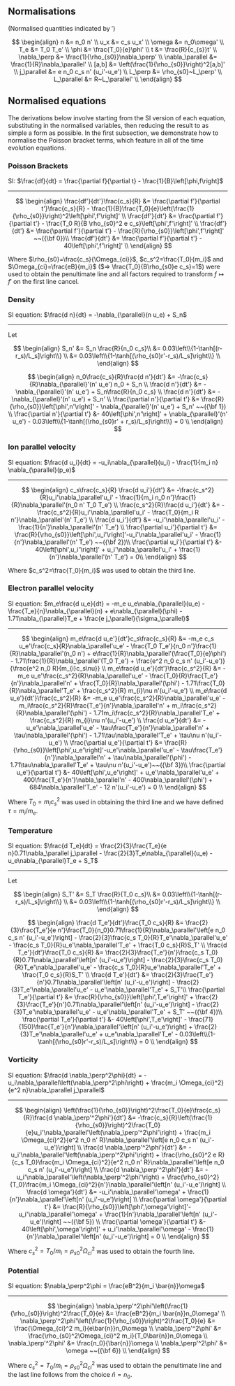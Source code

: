 ## Normalisations

(Normalised quantities indicated by $'$)

$$
\begin{align}
n                &= n_0 n'                                   \\
u_x              &= c_s u_x'                                 \\
\omega           &= n_0\omega'                               \\
T_e              &= T_0 T_e'                                 \\
\phi             &= \frac{T_0}{e}\phi'                       \\
t                &= \frac{R}{c_{s}}t'                        \\
\nabla_\perp     &= \frac{1}{\rho_{s0}}\nabla_\perp'         \\
\nabla_\parallel &= \frac{1}{R}\nabla_\parallel'             \\
[a,b]            &= \left(\frac{1}{\rho_{s0}}\right)^2[a,b]' \\
j_\parallel      &= e n_0 c_s n' (u_i'-u_e')                 \\
L_\perp          &= \rho_{s0}~L_\perp'                       \\
L_\parallel      &= R~L_\parallel'                           \\
\end{align}
$$

## Normalised equations

The derivations below involve starting from the SI version of each equation, substituting in the normalised variables, then reducing the result to as simple a form as possible.
In the first subsection, we demonstrate how to normalise the Poisson bracket terms, which feature in all of the time evolution equations.

### Poisson Brackets

SI: $\frac{df}{dt} = \frac{\partial f}{\partial t} - \frac{1}{B}\left[\phi,f\right]$

---
$$
\begin{align}
\frac{df'}{dt'}\frac{c_s}{R} &= \frac{\partial f'}{\partial t'}\frac{c_s}{R} - \frac{1}{B}\frac{T_0}{e}\left(\frac{1}{\rho_{s0}}\right)^2\left[\phi',f'\right]' \\
\frac{df'}{dt'} &= \frac{\partial f'}{\partial t'} - \frac{T_0 R}{B \rho_{s0}^2 e c_s}\left[\phi',f'\right]' \\
\frac{df'}{dt'} &= \frac{\partial f'}{\partial t'} - \frac{R}{\rho_{s0}}\left[\phi',f'\right]' ~~({\bf 0})\\
\frac{df'}{dt'} &= \frac{\partial f'}{\partial t'} - 40\left[\phi',f'\right]' \\
\end{align}
$$

Where
$\rho_{s0}=\frac{c_s}{\Omega_{ci}}$, $c_s^2=\frac{T_0}{m_i}$ and $\Omega_{ci}=\frac{eB}{m_i}$ ($=> \frac{T_0}{B\rho_{s0}e c_s}=1$) were used to obtain the penultimate line and all factors required to transform $f\mapsto f'$ on the first line cancel.


### Density

SI equation: $\frac{d n}{dt} = -\nabla_{\parallel}(n u_e) + S_n$

---
Let

$$
\begin{align}
S_n' &= S_n \frac{R}{n_0 c_s}\\
&= 0.03\left\\{1-\tanh[(r-r_s)/L_s]\right\\} \\
&= 0.03\left\\{1-\tanh[(\rho_{s0}r'-r_s)/L_s]\right\\} \\
\end{align}
$$

$$
\begin{align}
n_0\frac{c_s}{R}\frac{d n'}{dt'} &= -\frac{c_s}{R}\nabla_{\parallel}'(n' u_e') n_0 + S_n  \\
                \frac{d n'}{dt'} &= -\nabla_{\parallel}'(n' u_e') + S_n\frac{R}{n_0 c_s} \\
                \frac{d n'}{dt'} &= -\nabla_{\parallel}'(n' u_e') + S_n' \\
 \frac{\partial n'}{\partial t'} &= \frac{R}{\rho_{s0}}\left[\phi',n'\right]' - \nabla_{\parallel}'(n' u_e') + S_n' ~~({\bf 1}) \\
 \frac{\partial n'}{\partial t'} &- 40\left[\phi',n'\right]' + \nabla_{\parallel}'(n' u_e') - 0.03\left\\{1-\tanh[(\rho_{s0}r' + r_s)/L_s]\right\\} = 0 \\
\end{align}
$$

### Ion parallel velocity

SI equation: $\frac{d u_i}{dt} = -u_i\nabla_{\parallel}(u_i) - \frac{1}{m_i n} \nabla_{\parallel}(p_e)$

---

$$
\begin{align}
c_s\frac{c_s}{R} \frac{d u_i'}{dt'} &= -\frac{c_s^2}{R}u_i'\nabla_\parallel'u_i' - \frac{1}{m_i n_0 n'}\frac{1}{R}\nabla_\parallel'(n_0 n' T_0 T_e') \\
  \frac{c_s^2}{R}\frac{d u_i'}{dt'} &= -\frac{c_s^2}{R}u_i'\nabla_\parallel'u_i' - \frac{T_0}{m_i R n'}\nabla_\parallel'(n' T_e') \\
                 \frac{d u_i'}{dt'} &= -u_i'\nabla_\parallel'u_i' - \frac{1}{n'}\nabla_\parallel'(n' T_e') \\
  \frac{\partial u_i'}{\partial t'} &= \frac{R}{\rho_{s0}}\left[\phi',u_i'\right]'-u_i'\nabla_\parallel'u_i' - \frac{1}{n'}\nabla_\parallel'(n' T_e') ~~({\bf 2})\\
  \frac{\partial u_i'}{\partial t'} &- 40\left[\phi',u_i'\right]' + u_i'\nabla_\parallel'u_i' + \frac{1}{n'}\nabla_\parallel'(n' T_e') = 0\\
\end{align}
$$

Where $c_s^2=\frac{T_0}{m_i}$ was used to obtain the third line.

### Electron parallel velocity

SI equation: $m_e\frac{d u_e}{dt} = -m_e u_e\nabla_{\parallel}(u_e) - \frac{T_e}{n}\nabla_{\parallel}(n) + e\nabla_{\parallel}(\phi) - 1.71\nabla_{\parallel}T_e + \frac{e j_\parallel}{\sigma_\parallel}$

---

$$
\begin{align}
m_e\frac{d u_e'}{dt'}c_s\frac{c_s}{R} &= -m_e c_s u_e'\frac{c_s}{R}\nabla_\parallel'u_e' - \frac{T_0 T_e'}{n_0 n'}\frac{1}{R}\nabla_\parallel'(n_0 n') + e\frac{1}{R}\nabla_\parallel'(\frac{T_0}{e}\phi') - 1.71\frac{1}{R}\nabla_\parallel'(T_0 T_e') + \frac{e^2 n_0 c_s n' (u_i'-u_e')}{\frac{e^2 n_0 R}{m_{i}c_s\nu}} \\
m_e\frac{d u_e'}{dt'}\frac{c_s^2}{R} &= -m_e u_e'\frac{c_s^2}{R}\nabla_\parallel'u_e' - \frac{T_0}{R}\frac{T_e'}{n'}\nabla_\parallel'n' + \frac{T_0}{R}\nabla_\parallel'(\phi') - 1.71\frac{T_0}{R}\nabla_\parallel'T_e' + \frac{c_s^2}{R} m_{i}\nu n'(u_i'-u_e') \\
m_e\frac{d u_e'}{dt'}\frac{c_s^2}{R} &= -m_e u_e'\frac{c_s^2}{R}\nabla_\parallel'u_e' - m_i\frac{c_s^2}{R}\frac{T_e'}{n'}\nabla_\parallel'n' + m_i\frac{c_s^2}{R}\nabla_\parallel'(\phi') - 1.71m_i\frac{c_s^2}{R}\nabla_\parallel'T_e' + \frac{c_s^2}{R} m_{i}\nu n'(u_i'-u_e') \\
\frac{d u_e'}{dt'} &= -u_e'\nabla_\parallel'u_e' - \tau\frac{T_e'}{n'}\nabla_\parallel'n' + \tau\nabla_\parallel'(\phi') - 1.71\tau\nabla_\parallel'T_e' + \tau\nu n'(u_i'-u_e') \\
\frac{\partial u_e'}{\partial t'} &= \frac{R}{\rho_{s0}}\left[\phi',u_e'\right]'-u_e'\nabla_\parallel'u_e' - \tau\frac{T_e'}{n'}\nabla_\parallel'n' + \tau\nabla_\parallel'(\phi') - 1.71\tau\nabla_\parallel'T_e' + \tau\nu n'(u_i'-u_e')~~({\bf 3})\\
\frac{\partial u_e'}{\partial t'} &- 40\left[\phi',u_e'\right]' + u_e'\nabla_\parallel'u_e' + 400\frac{T_e'}{n'}\nabla_\parallel'n' - 400\nabla_\parallel'(\phi') + 684\nabla_\parallel'T_e' - 12 n'(u_i'-u_e') = 0 \\
\end{align}
$$

Where $T_0 = m_i c_s^2$ was used in obtaining the third line and we have defined $\tau=m_i/m_e$.

### Temperature

SI equation: $\frac{d T_e}{dt} = \frac{2}{3}\frac{T_e}{e n}0.71\nabla_\parallel j_\parallel - \frac{2}{3}T_e\nabla_{\parallel}(u_e) - u_e\nabla_{\parallel}T_e + S_T$

---
Let

$$
\begin{align}
S_T' &= S_T \frac{R}{T_0 c_s}\\
&= 0.03\left\\{1-\tanh[(r-r_s)/L_s]\right\\} \\
&= 0.03\left\\{1-\tanh[(\rho_{s0}r'-r_s)/L_s]\right\\} \\
\end{align}
$$

$$
\begin{align}
\frac{d T_e'}{dt'}\frac{T_0 c_s}{R} &= \frac{2}{3}\frac{T_e'}{e n'}\frac{T_0}{n_0}0.71\frac{1}{R}\nabla_\parallel'\left[e n_0 c_s n' (u_i'-u_e')\right] - \frac{2}{3}\frac{c_s T_0}{R}T_e'\nabla_\parallel'u_e' - \frac{c_s T_0}{R}u_e'\nabla_\parallel'T_e' + \frac{T_0 c_s}{R}S_T' \\
\frac{d T_e'}{dt'}\frac{T_0 c_s}{R} &= \frac{2}{3}\frac{T_e'}{n'}\frac{c_s T_0}{R}0.71\nabla_\parallel'\left[n' (u_i'-u_e')\right] - \frac{2}{3}\frac{c_s T_0}{R}T_e'\nabla_\parallel'u_e' - \frac{c_s T_0}{R}u_e'\nabla_\parallel'T_e' + \frac{T_0 c_s}{R}S_T' \\
\frac{d T_e'}{dt'} &= \frac{2}{3}\frac{T_e'}{n'}0.71\nabla_\parallel'\left[n' (u_i'-u_e')\right] - \frac{2}{3}T_e'\nabla_\parallel'u_e' - u_e'\nabla_\parallel'T_e' + S_T'\\
\frac{\partial T_e'}{\partial t'} &= \frac{R}{\rho_{s0}}\left[\phi',T_e'\right]' + \frac{2}{3}\frac{T_e'}{n'}0.71\nabla_\parallel'\left[n' (u_i'-u_e')\right] - \frac{2}{3}T_e'\nabla_\parallel'u_e' - u_e'\nabla_\parallel'T_e' + S_T' ~~({\bf 4})\\
\frac{\partial T_e'}{\partial t'} &- 40\left[\phi',T_e'\right]' - \frac{71}{150}\frac{T_e'}{n'}\nabla_\parallel'\left[n' (u_i'-u_e')\right] + \frac{2}{3}T_e'\nabla_\parallel'u_e' + u_e'\nabla_\parallel'T_e' - 0.03\left\\{1-\tanh[(\rho_{s0}r'-r_s)/L_s]\right\\} = 0 \\
\end{align}
$$


### Vorticity

SI equation: $\frac{d \nabla_\perp^2\phi}{dt} = -u_i\nabla_\parallel\left(\nabla_\perp^2\phi\right) + \frac{m_i \Omega_{ci}^2}{e^2 n}\nabla_\parallel j_\parallel$

---

$$
\begin{align}
\left(\frac{1}{\rho_{s0}}\right)^2\frac{T_0}{e}\frac{c_s}{R}\frac{d \nabla_\perp'^2\phi'}{dt'} &= -\frac{c_s}{R}\left(\frac{1}{\rho_{s0}}\right)^2\frac{T_0}{e}u_i'\nabla_\parallel'\left(\nabla_\perp'^2\phi'\right) + \frac{m_i \Omega_{ci}^2}{e^2 n_0 n' R}\nabla_\parallel'\left[e n_0 c_s n' (u_i'-u_e')\right] \\
\frac{d \nabla_\perp'^2\phi'}{dt'} &= -u_i'\nabla_\parallel'\left(\nabla_\perp'^2\phi'\right) + \frac{\rho_{s0}^2 e R}{c_s T_0}\frac{m_i \Omega_{ci}^2}{e^2 n_0 n' R}\nabla_\parallel'\left[e n_0 c_s n' (u_i'-u_e')\right] \\
\frac{d \nabla_\perp'^2\phi'}{dt'} &= -u_i'\nabla_\parallel'\left(\nabla_\perp'^2\phi'\right) + \frac{\rho_{s0}^2}{T_0}\frac{m_i \Omega_{ci}^2}{n'}\nabla_\parallel'\left[n' (u_i'-u_e')\right] \\
\frac{d \omega'}{dt'} &= -u_i'\nabla_\parallel'\omega' + \frac{1}{n'}\nabla_\parallel'\left[n' (u_i'-u_e')\right] \\
\frac{\partial \omega'}{\partial t'} &= \frac{R}{\rho_{s0}}\left[\phi',\omega'\right]'-u_i'\nabla_\parallel'\omega' + \frac{1}{n'}\nabla_\parallel'\left[n' (u_i'-u_e')\right] ~~({\bf 5}) \\
\frac{\partial \omega'}{\partial t'} &- 40\left[\phi',\omega'\right]' + u_i'\nabla_\parallel'\omega' - \frac{1}{n'}\nabla_\parallel'\left[n' (u_i'-u_e')\right] = 0 \\
\end{align}
$$

Where  $c_s^2=T_0/m_i=\rho_{s0}^2\Omega_{ci}^2$ was used to obtain the fourth line.

### Potential

SI equation: $\nabla_\perp^2\phi = \frac{eB^2}{m_i \bar{n}}\omega$

---

$$
\begin{align}
\nabla_\perp'^2\phi'\left(\frac{1}{\rho_{s0}}\right)^2\frac{T_0}{e} &= \frac{eB^2}{m_i \bar{n}}n_0\omega' \\
\nabla_\perp'^2\phi'\left(\frac{1}{\rho_{s0}}\right)^2\frac{T_0}{e} &= \frac{\Omega_{ci}^2 m_i}{e\bar{n}}n_0\omega \\
\nabla_\perp'^2\phi' &= \frac{\rho_{s0}^2\Omega_{ci}^2 m_i}{T_0\bar{n}}n_0\omega \\
\nabla_\perp'^2\phi' &= \frac{n_0}{\bar{n}}\omega \\
\nabla_\perp'^2\phi' &= \omega ~~({\bf 6}) \\
\end{align}
$$

Where  $c_s^2=T_0/m_i=\rho_{s0}^2\Omega_{ci}^2$ was used to obtain the penultimate line and the last line follows from the choice $\bar{n}=n_0$.


